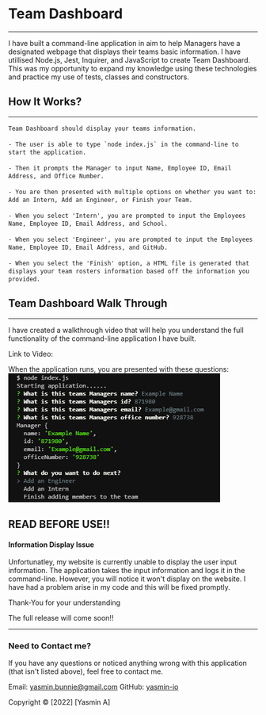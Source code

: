 # Team Dashboard

---

I have built a command-line application in aim to help Managers have a designated webpage that displays their teams basic information. I have utillised Node.js, Jest, Inquirer, and JavaScript to create Team Dashboard. This was my opportunity to expand my knowledge using these technologies and practice my use of tests, classes and constructors.

## How It Works?

---

```
Team Dashboard should display your teams information.

- The user is able to type `node index.js` in the command-line to start the application.

- Then it prompts the Manager to input Name, Employee ID, Email Address, and Office Number.

- You are then presented with multiple options on whether you want to: Add an Intern, Add an Engineer, or Finish your Team.

- When you select 'Intern', you are prompted to input the Employees Name, Employee ID, Email Address, and School.

- When you select 'Engineer', you are prompted to input the Employees Name, Employee ID, Email Address, and GitHub.

- When you select the 'Finish' option, a HTML file is generated that displays your team rosters information based off the information you provided.
```

## Team Dashboard Walk Through

---

I have created a walkthrough video that will help you understand the full functionality of the command-line application I have built.

Link to Video:

When the application runs, you are presented with these questions:
![Example](https://github.com/yasmin-io/team-dashboard/blob/ce94693db18dd54ae278abb74a0fd9bf3a2c2595/images/Example.png)

## READ BEFORE USE!!

#### Information Display Issue

Unfortunatley, my website is currently unable to display the user input information. The application takes the input information and logs it in the command-line. However, you will notice it won't display on the website. I have had a problem arise in my code and this will be fixed promptly.

Thank-You for your understanding

The full release will come soon!!

---

### Need to Contact me?

If you have any questions or noticed anything wrong with this application (that isn't listed above), feel free to contact me.

Email: yasmin.bunnie@gmail.com
GitHub: [yasmin-io](https://github.com/yasmin-io)

Copyright © [2022] [Yasmin A]

